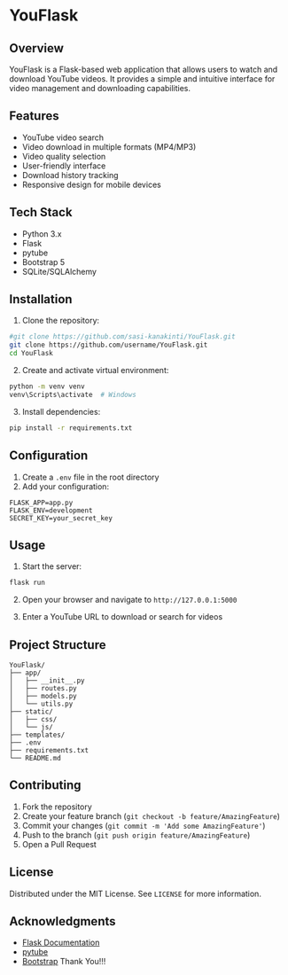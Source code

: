 # YouFlask

## Overview

YouFlask is a Flask-based web application that allows users to watch and download YouTube videos. It provides a simple and intuitive interface for video management and downloading capabilities.

## Features

- YouTube video search
- Video download in multiple formats (MP4/MP3)
- Video quality selection
- User-friendly interface
- Download history tracking
- Responsive design for mobile devices

## Tech Stack

- Python 3.x
- Flask
- pytube
- Bootstrap 5
- SQLite/SQLAlchemy

## Installation

1. Clone the repository:

```bash
#git clone https://github.com/sasi-kanakinti/YouFlask.git
git clone https://github.com/username/YouFlask.git
cd YouFlask
```

2. Create and activate virtual environment:

```bash
python -m venv venv
venv\Scripts\activate  # Windows
```

3. Install dependencies:

```bash
pip install -r requirements.txt
```

## Configuration

1. Create a `.env` file in the root directory
2. Add your configuration:

```
FLASK_APP=app.py
FLASK_ENV=development
SECRET_KEY=your_secret_key
```

## Usage

1. Start the server:

```bash
flask run
```

2. Open your browser and navigate to `http://127.0.0.1:5000`

3. Enter a YouTube URL to download or search for videos

## Project Structure

```
YouFlask/
├── app/
│   ├── __init__.py
│   ├── routes.py
│   ├── models.py
│   └── utils.py
├── static/
│   ├── css/
│   └── js/
├── templates/
├── .env
├── requirements.txt
└── README.md
```

## Contributing

1. Fork the repository
2. Create your feature branch (`git checkout -b feature/AmazingFeature`)
3. Commit your changes (`git commit -m 'Add some AmazingFeature'`)
4. Push to the branch (`git push origin feature/AmazingFeature`)
5. Open a Pull Request

## License

Distributed under the MIT License. See `LICENSE` for more information.

## Acknowledgments

- [Flask Documentation](https://flask.palletsprojects.com/)
- [pytube](https://github.com/pytube/pytube)
- [Bootstrap](https://getbootstrap.com)
Thank You!!!
